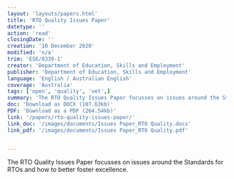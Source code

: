 ```yaml
---
layout: 'layouts/papers.html'
title: 'RTO Quality Issues Paper'
datetype: ''
action: 'read'
closingDate: ''
creation: '10 December 2020'
modified: 'n/a'
trim: 'ESE/8339-1'
creator: 'Department of Education, Skills and Employment'
publisher: 'Department of Education, Skills and Employment'
language: 'English / Australian English'
coverage: 'Australia'
tags: ['open', 'quality', 'vet',]
summary: 'The RTO Quality Issues Paper focusses on issues around the Standards for RTOs and how to better foster excellence.'
doc: 'Download as DOCX (107.63kb)'
PDF: 'Download as a PDF (264.54kb)' 
link: '/papers/rto-quality-issues-paper/'
link_doc: '/images/documents/Issues Paper_RTO Quality.docx'
link_pdf: '/images/documents/Issues Paper_RTO Quality.pdf'


---
```

The RTO Quality Issues Paper focusses on issues around the Standards for RTOs and how to better foster excellence.


